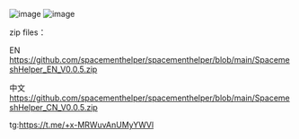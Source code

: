 ![image](https://github.com/spacementhelper/spacementhelper/assets/144666955/c2382035-b297-483b-bfe4-9593b6dc6fdb)
![image](https://github.com/spacementhelper/spacementhelper/assets/144666955/ef676a2a-5d73-4b90-9a8c-b5c851111302)


zip files：                                                                                 

EN
https://github.com/spacementhelper/spacementhelper/blob/main/SpacemeshHelper_EN_V0.0.5.zip


中文
https://github.com/spacementhelper/spacementhelper/blob/main/SpacemeshHelper_CN_V0.0.5.zip




tg:https://t.me/+x-MRWuvAnUMyYWVl
